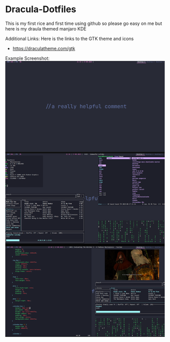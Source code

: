 # Dracula-Dotfiles

This is my first rice and first time using github so please go easy on me 
but here is my draula themed manjaro KDE 

Additional Links:
Here is the links to the GTK theme and icons
- https://draculatheme.com/gtk

Example Screenshot:
![Screenshot](screenshots/Dracula-SS.png)
